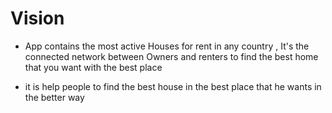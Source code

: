 # Vision  
- App contains the most active Houses for rent in any country , It's the connected network between Owners and renters to find the best home that you want with the best place  

- it is help people to find the best house in the best place that he wants in the better way  




